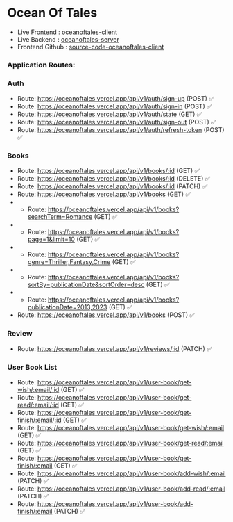 # Ocean Of Tales

- Live Frontend : [oceanoftales-client](https://oceanoftales.web.app)
- Live Backend : [oceanoftales-server](https://oceanoftales.vercel.app)
- Frontend Github : [source-code-oceanoftales-client](https://github.com/ShahariarRahman/oceanoftales-client)

### Application Routes:

### Auth

- Route: https://oceanoftales.vercel.app/api/v1/auth/sign-up (POST) ✅
- Route: https://oceanoftales.vercel.app/api/v1/auth/sign-in (POST) ✅
- Route: https://oceanoftales.vercel.app/api/v1/auth/state (GET) ✅
- Route: https://oceanoftales.vercel.app/api/v1/auth/sign-out (POST) ✅
- Route: https://oceanoftales.vercel.app/api/v1/auth/refresh-token (POST) ✅

### Books

- Route: https://oceanoftales.vercel.app/api/v1/books/:id (GET) ✅
- Route: https://oceanoftales.vercel.app/api/v1/books/:id (DELETE) ✅
- Route: https://oceanoftales.vercel.app/api/v1/books/:id (PATCH) ✅
- Route: https://oceanoftales.vercel.app/api/v1/books (GET) ✅
- - Route: https://oceanoftales.vercel.app/api/v1/books?searchTerm=Romance (GET) ✅
- - Route: https://oceanoftales.vercel.app/api/v1/books?page=1&limit=10 (GET) ✅
- - Route: https://oceanoftales.vercel.app/api/v1/books?genre=Thriller,Fantasy,Crime (GET) ✅
- - Route: https://oceanoftales.vercel.app/api/v1/books?sortBy=publicationDate&sortOrder=desc (GET) ✅
- - Route: https://oceanoftales.vercel.app/api/v1/books?publicationDate=2013,2023 (GET) ✅
- Route: https://oceanoftales.vercel.app/api/v1/books (POST) ✅

### Review

- Route: https://oceanoftales.vercel.app/api/v1/reviews/:id (PATCH) ✅

### User Book List

- Route: https://oceanoftales.vercel.app/api/v1/user-book/get-wish/:email/:id (GET) ✅
- Route: https://oceanoftales.vercel.app/api/v1/user-book/get-read/:email/:id (GET) ✅
- Route: https://oceanoftales.vercel.app/api/v1/user-book/get-finish/:email/:id (GET) ✅
- Route: https://oceanoftales.vercel.app/api/v1/user-book/get-wish/:email (GET) ✅
- Route: https://oceanoftales.vercel.app/api/v1/user-book/get-read/:email (GET) ✅
- Route: https://oceanoftales.vercel.app/api/v1/user-book/get-finish/:email (GET) ✅
- Route: https://oceanoftales.vercel.app/api/v1/user-book/add-wish/:email (PATCH) ✅
- Route: https://oceanoftales.vercel.app/api/v1/user-book/add-read/:email (PATCH) ✅
- Route: https://oceanoftales.vercel.app/api/v1/user-book/add-finish/:email (PATCH) ✅
